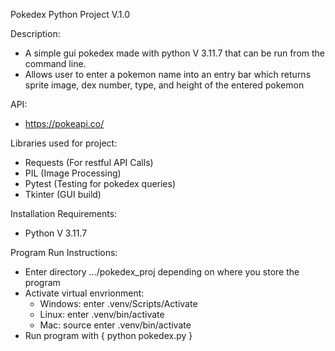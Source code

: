 Pokedex Python Project V.1.0

Description: 

-  A simple gui pokedex made with python V 3.11.7 that can be run from the command line.
-  Allows user to enter a pokemon name into an entry bar which returns sprite image, dex number, type, and height of the entered pokemon

API:

- https://pokeapi.co/ 

Libraries used for project:

-  Requests (For restful API Calls)
-  PIL (Image Processing)
-  Pytest (Testing for pokedex queries)
-  Tkinter (GUI build)

Installation Requirements:

- Python  V 3.11.7

Program Run Instructions:

- Enter directory .../pokedex_proj depending on where you store the program
- Activate virtual envrionment:
  - Windows: enter .venv/Scripts/Activate 
  - Linux: enter .venv/bin/activate
  - Mac: source enter .venv/bin/activate
- Run program with { python pokedex.py }
